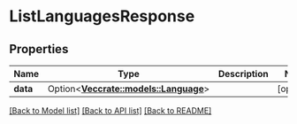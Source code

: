 # ListLanguagesResponse

## Properties

Name | Type | Description | Notes
------------ | ------------- | ------------- | -------------
**data** | Option<[**Vec<crate::models::Language>**](Language.md)> |  | [optional]

[[Back to Model list]](../README.md#documentation-for-models) [[Back to API list]](../README.md#documentation-for-api-endpoints) [[Back to README]](../README.md)



